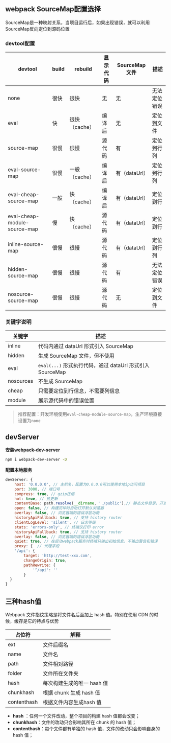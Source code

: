 ## webpack SourceMap配置选择

SourceMap是一种映射关系，当项目运行后，如果出现错误，就可以利用SourceMap反向定位到源码位置

### devtool配置

| devtool                      | build | rebuild       | 显示代码 | SourceMap 文件 | 描述         |
| ---------------------------- | ----- | ------------- | -------- | -------------- | ------------ |
| none                         | 很快  | 很快          | 无       | 无             | 无法定位错误 |
| eval                         | 快    | 很快（cache） | 编译后   | 无             | 定位到文件   |
| source-map                   | 很慢  | 很慢          | 源代码   | 有             | 定位到行列   |
| eval-source-map              | 很慢  | 一般（cache） | 编译后   | 有（dataUrl）  | 定位到行列   |
| eval-cheap-source-map        | 一般  | 快（cache）   | 编译后   | 有（dataUrl）  | 定位到行     |
| eval-cheap-module-source-map | 慢    | 快（cache）   | 源代码   | 有（dataUrl）  | 定位到行     |
| inline-source-map            | 很慢  | 很慢          | 源代码   | 有（dataUrl）  | 定位到行列   |
| hidden-source-map            | 很慢  | 很慢          | 源代码   | 有             | 无法定位错误 |
| nosource-source-map          | 很慢  | 很慢          | 源代码   | 无             | 定位到文件   |

### 关键字说明

| 关键字    | 描述                                                      |
| --------- | --------------------------------------------------------- |
| inline    | 代码内通过 dataUrl 形式引入 SourceMap                     |
| hidden    | 生成 SourceMap 文件，但不使用                             |
| eval      | `eval(...)` 形式执行代码，通过 dataUrl 形式引入 SourceMap |
| nosources | 不生成 SourceMap                                          |
| cheap     | 只需要定位到行信息，不需要列信息                          |
| module    | 展示源代码中的错误位置                                    |

> 推荐配置：开发环境使用`eval-cheap-module-source-map`，生产环境直接设置为`none`

## devServer

**安装webpack-dev-server**

```bash
npm i webpack-dev-server -D
```

**配置本地服务**

```js
devServer: {
    host: '0.0.0.0', // 主机名，配置为0.0.0.0可以使用本地ip访问项目
    port: 3000, // 端口号
    compress: true, // gzip压缩
    hot: true, // 热更新
    contentBase: path.resolve(__dirname, './public'),// 静态文件目录，开发环境下静态文件不用移动
    open: false, // 构建完毕时自动打开默认浏览器
    overlay: false, // 浏览器端的错误浮层功能
    historyApiFallback: true, // 支持 history router
    clientLogLevel: 'silent', // 日志等级
    stats: 'errors-only', // 终端仅打印 error
    historyApiFallback: true, // 支持 history router
    overlay: false, // 浏览器端的错误浮层功能
    quiet: true, // 在启动webpack服务时终端只输出初始信息，不输出警告和错误
    proxy: {  // 代理字段
    '/api': {
        target: 'http://test-xxx.com',
        changeOrigin: true,
        pathRewrite: {
            '^/api': ''
        }
  }
}
```

## 三种hash值

Webpack 文件指纹策略是将文件名后面加上 hash 值。特别在使用 CDN 的时候，缓存是它的特点与优势

| 占位符      | 解释                       |
| ----------- | -------------------------- |
| ext         | 文件后缀名                 |
| name        | 文件名                     |
| path        | 文件相对路径               |
| folder      | 文件所在文件夹             |
| hash        | 每次构建生成的唯一 hash 值 |
| chunkhash   | 根据 chunk 生成 hash 值    |
| contenthash | 根据文件内容生成hash 值    |

- **hash** ：任何一个文件改动，整个项目的构建 hash 值都会改变；
- **chunkhash**：文件的改动只会影响其所在 chunk 的 hash 值；
- **contenthash**：每个文件都有单独的 hash 值，文件的改动只会影响自身的 hash 值；

